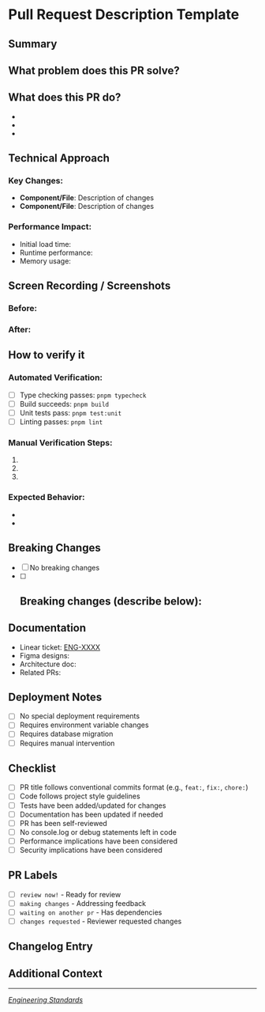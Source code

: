 # Pull Request Description Template

## Summary
<!-- Provide a brief, high-level summary of the changes in 1-2 sentences -->

## What problem does this PR solve?
<!-- Describe the problem, bug, or feature request that motivated this PR -->
<!-- Include Linear ticket link: [ENG-XXXX](https://linear.app/...) -->

## What does this PR do?
<!-- List the key changes and improvements -->
-
-
-

## Technical Approach
<!-- Describe the technical implementation approach -->
<!-- Include any important architectural decisions or trade-offs -->

### Key Changes:
<!-- List the main files/components modified and why -->
- **Component/File**: Description of changes
- **Component/File**: Description of changes

### Performance Impact:
<!-- Describe any performance implications -->
- Initial load time:
- Runtime performance:
- Memory usage:

## Screen Recording / Screenshots
<!-- Required for UI changes - show before/after with FPS indicator and INP monitor visible -->

### Before:
<!-- Attach screenshot/recording or note "N/A - no UI changes" -->

### After:
<!-- Attach screenshot/recording or note "N/A - no UI changes" -->

## How to verify it
<!-- Provide step-by-step instructions to test the changes -->

### Automated Verification:
- [ ] Type checking passes: `pnpm typecheck`
- [ ] Build succeeds: `pnpm build`
- [ ] Unit tests pass: `pnpm test:unit`
- [ ] Linting passes: `pnpm lint`

### Manual Verification Steps:
1.
2.
3.

### Expected Behavior:
<!-- Describe what should happen when testing -->
-
-

## Breaking Changes
<!-- List any breaking changes or migrations required -->
- [ ] No breaking changes
- [ ] Breaking changes (describe below):
  -

## Documentation
<!-- Links to related documentation -->
- Linear ticket: [ENG-XXXX](https://linear.app/...)
- Figma designs:
- Architecture doc:
- Related PRs:

## Deployment Notes
<!-- Any special deployment considerations -->
- [ ] No special deployment requirements
- [ ] Requires environment variable changes
- [ ] Requires database migration
- [ ] Requires manual intervention

## Checklist
<!-- Ensure all items are addressed before requesting review -->
- [ ] PR title follows conventional commits format (e.g., `feat:`, `fix:`, `chore:`)
- [ ] Code follows project style guidelines
- [ ] Tests have been added/updated for changes
- [ ] Documentation has been updated if needed
- [ ] PR has been self-reviewed
- [ ] No console.log or debug statements left in code
- [ ] Performance implications have been considered
- [ ] Security implications have been considered

## PR Labels
<!-- Current PR status - update as needed -->
- [ ] `review now!` - Ready for review
- [ ] `making changes` - Addressing feedback
- [ ] `waiting on another pr` - Has dependencies
- [ ] `changes requested` - Reviewer requested changes

## Changelog Entry
<!-- One-line description for the changelog -->
<!-- Format: [Component] Brief description of user-facing change -->

## Additional Context
<!-- Any other relevant information for reviewers -->

---
*[Engineering Standards](https://www.notion.so/Engineering-Standards-223b3414c1b580eb9ceade3d05649e9e?source=copy_link)*